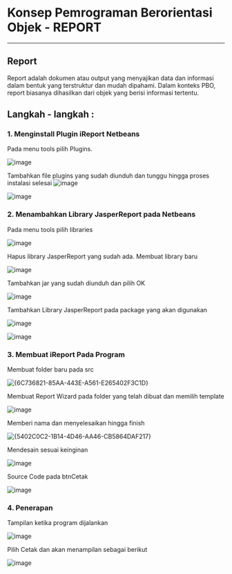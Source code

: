 # Konsep Pemrograman Berorientasi Objek - REPORT
---

## Report 
Report adalah dokumen atau output yang menyajikan data dan informasi dalam bentuk yang terstruktur dan mudah dipahami. Dalam konteks PBO, report biasanya dihasilkan dari objek yang berisi informasi tertentu.

## Langkah - langkah : 
### 1. Menginstall Plugin iReport Netbeans
Pada menu tools pilih Plugins.

![image](https://github.com/user-attachments/assets/de39ac5a-33d1-4b2b-899a-b24980d97179)

Tambahkan file plugins yang sudah diunduh dan tunggu hingga proses instalasi selesai
![image](https://github.com/user-attachments/assets/d380ea97-6108-4cbd-b3ff-0954e71055d9)

![image](https://github.com/user-attachments/assets/4496d987-7f4e-4a2b-808f-e8d6b34d3168)

### 2. Menambahkan Library JasperReport pada Netbeans
Pada menu tools pilih libraries

![image](https://github.com/user-attachments/assets/45a78a7b-68b1-4a00-97d4-d599e9e6d671)

Hapus library JasperReport yang sudah ada.
Membuat library baru

![image](https://github.com/user-attachments/assets/4f3e9250-df93-4480-9d38-de0f0c8f1a96)

Tambahkan jar yang sudah diunduh dan pilih OK

![image](https://github.com/user-attachments/assets/48ad6981-3a5e-4ed7-ae3a-5e5c51a5abe1)

Tambahkan Library JasperReport pada package yang akan digunakan

![image](https://github.com/user-attachments/assets/90d64f28-ee89-425b-86da-b7fb46255303)

![image](https://github.com/user-attachments/assets/0df66a49-b3c8-4b22-a764-df58cd212b54)


### 3. Membuat iReport Pada Program
Membuat folder baru pada src

![{6C736821-85AA-443E-A561-E265402F3C1D}](https://github.com/user-attachments/assets/97fc0b8d-4b40-4302-8f88-a64cbba4b876)

Membuat Report Wizard pada folder yang telah dibuat dan memilih template

![image](https://github.com/user-attachments/assets/9ae2def2-ad88-4629-8e49-5d0e45e477a9)

Memberi nama dan menyelesaikan hingga finish

![{5402C0C2-1B14-4D46-AA46-CB5864DAF217}](https://github.com/user-attachments/assets/e6cb3c8a-75df-4b46-b824-5d0f91a72ced)

Mendesain sesuai keinginan

![image](https://github.com/user-attachments/assets/4c9665e4-b4be-493e-a437-f3646af9b528)

Source Code pada btnCetak

![image](https://github.com/user-attachments/assets/24b7edd4-049e-418b-93be-3880adf9f7f9)

### 4. Penerapan
Tampilan ketika program dijalankan 

![image](https://github.com/user-attachments/assets/28f93b11-97f7-461c-bb63-ea4e08897fcf)

Pilih Cetak dan akan menampilan sebagai berikut 

![image](https://github.com/user-attachments/assets/14d38ea4-73b0-4143-bd8f-0b4336592a70)

